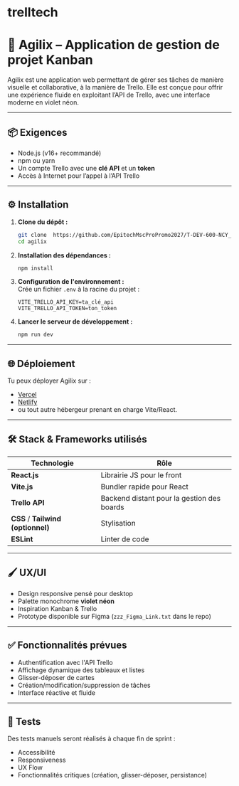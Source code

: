 # trelltech

# 🧠 Agilix – Application de gestion de projet Kanban

Agilix est une application web permettant de gérer ses tâches de manière visuelle et collaborative, à la manière de Trello. Elle est conçue pour offrir une expérience fluide en exploitant l’API de Trello, avec une interface moderne en violet néon.

---

## 📦 Exigences

- Node.js (v16+ recommandé)  
- npm ou yarn  
- Un compte Trello avec une **clé API** et un **token**  
- Accès à Internet pour l’appel à l’API Trello

---

## ⚙️ Installation

1. **Clone du dépôt :**
   ```bash
   git clone  https://github.com/EpitechMscProPromo2027/T-DEV-600-NCY_1.git
   cd agilix
   ```

2. **Installation des dépendances :**
   ```bash
   npm install
   ```

3. **Configuration de l'environnement :**  
   Crée un fichier `.env` à la racine du projet :
   ```env
   VITE_TRELLO_API_KEY=ta_clé_api
   VITE_TRELLO_API_TOKEN=ton_token
   ```

4. **Lancer le serveur de développement :**
   ```bash
   npm run dev
   ```

---

## 🌐 Déploiement

Tu peux déployer Agilix sur :

- [Vercel](https://vercel.com/)
- [Netlify](https://www.netlify.com/)
- ou tout autre hébergeur prenant en charge Vite/React.

---

## 🛠️ Stack & Frameworks utilisés

| Technologie | Rôle |
|-------------|------|
| **React.js** | Librairie JS pour le front |
| **Vite.js** | Bundler rapide pour React |
| **Trello API** | Backend distant pour la gestion des boards |
| **CSS** / **Tailwind (optionnel)** | Stylisation |
| **ESLint** | Linter de code |

---

## 🖌️ UX/UI

- Design responsive pensé pour desktop
- Palette monochrome **violet néon**
- Inspiration Kanban & Trello
- Prototype disponible sur Figma (`zzz_Figma_Link.txt` dans le repo)

---

## ✅ Fonctionnalités prévues

- Authentification avec l'API Trello
- Affichage dynamique des tableaux et listes
- Glisser-déposer de cartes
- Création/modification/suppression de tâches
- Interface réactive et fluide

---

## 🧪 Tests

Des tests manuels seront réalisés à chaque fin de sprint :
- Accessibilité
- Responsiveness
- UX Flow
- Fonctionnalités critiques (création, glisser-déposer, persistance)
